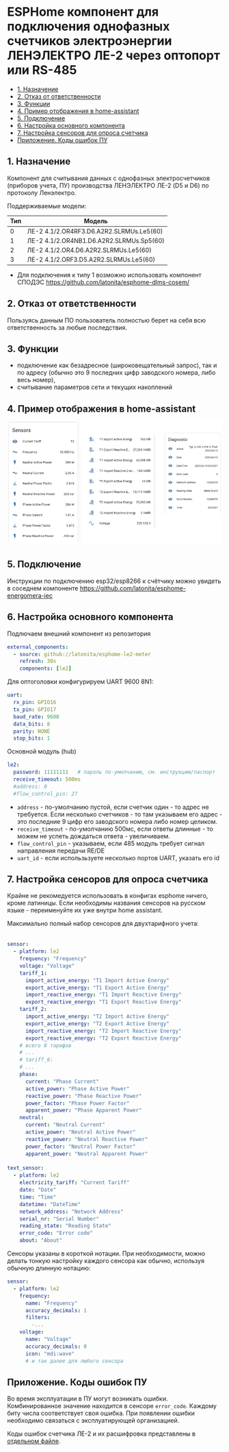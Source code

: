 # ESPHome компонент для подключения однофазных счетчиков электроэнергии ЛЕНЭЛЕКТРО ЛЕ-2 через оптопорт или RS-485

* [1. Назначение](#1-назначение)
* [2. Отказ от ответственности](#2-отказ-от-ответственности)
* [3. Функции](#3-функции)
* [4. Пример отображения в home-assistant](#4-пример-отображения-в-home-assistant)
* [5. Подключение](#5-подключение)
* [6. Настройка основного компонента](#6-настройка-основного-компонента)
* [7. Настройка сенсоров для опроса счетчика](#7-настройка-сенсоров-для-опроса-счетчика)
* [Приложение. Коды ошибок ПУ](#приложение-коды-ошибок-пу)

## 1. Назначение
Компонент для считывания данных с однофазных электросчетчиков (приборов учета, ПУ) производства ЛЕНЭЛЕКТРО ЛЕ-2 (D5 и D6) по протоколу Ленэлектро.

Поддерживаемые модели:

| Тип | Модель |
|---|--------|
| 0 | ЛЕ-2 4.1/2.ОR4RF3.D6.A2R2.SLRMUs.Le5(60) |
| 1 | ЛЕ-2 4.1/2.ОR4NB1.D6.A2R2.SLRMUs.Sp5(60) |
| 2 | ЛЕ-2 4.1/2.ОR4.D6.A2R2.SLRMUs.Le5(60) |
| 3 | ЛЕ-2 4.1/2.ORF3.D5.A2R2.SLRMUs.Le5(60) |

* Для подключения к типу 1 возможно использовать компонент СПОДЭС https://github.com/latonita/esphome-dlms-cosem/ 

## 2. Отказ от ответственности
Пользуясь данным ПО пользователь полностью берет на себя всю ответственность за любые последствия.
 
## 3. Функции
- подключение как безадресное (широковещательный запрос), так и по адресу (обычно это 9 последних цифр заводского номера, либо весь номер),
- считывание параметров сети и текущих накоплений

## 4. Пример отображения в home-assistant
![Пример отображения в home-asistant](/images/le2.png) 

## 5. Подключение
Инструкции по подключению esp32/esp8266 к счётчику можно увидеть в соседнем компоненте https://github.com/latonita/esphome-energomera-iec

## 6. Настройка основного компонента
Подлючаем внешний компонент из репозитория
```yaml
external_components:
  - source: github://latonita/esphome-le2-meter
    refresh: 30s
    components: [le2]
```
Для оптоголовки конфигурируем UART 9600 8N1:
```yaml
uart:
  rx_pin: GPIO16
  tx_pin: GPIO17
  baud_rate: 9600
  data_bits: 8
  parity: NONE
  stop_bits: 1
```

Основной модуль (hub)
```yaml
le2:
  password: 11111111   # пароль по-умолчанию, см. инструкцию/паспорт
  receive_timeout: 500ms
  #address: 0
  #flow_control_pin: 27 
```
- `address` - по-умолчанию пустой, если счетчик один - то адрес не требуется. Если несколько счетчиков - то там указываем его адрес - это последние 9 цифр его заводского номера либо номер целиком.
- `receive_timeout` - по-умолчанию 500мс, если ответы длинные - то можем не успеть дождаться ответа - увеличиваем.
- `flow_control_pin` - указываем, если 485 модуль требует сигнал направления передачи RE/DE 
- `uart_id` - если использьзуете несколько портов UART, указать его id

## 7. Настройка сенсоров для опроса счетчика
Крайне не рекомедуется использовать в конфигах esphome ничего, кроме латиницы. Если необходимы названия сенсоров на русском языке - переименуйте их уже внутри home assistant.

Максимально полный набор сенсоров для двухтарифного учета:

```yaml

sensor:
  - platform: le2
    frequency: "Frequency"
    voltage: "Voltage"
    tariff_1:
      import_active_energy: "T1 Import Active Energy"
      export_active_energy: "T1 Export Active Energy"
      import_reactive_energy: "T1 Import Reactive Energy"
      export_reactive_energy: "T1 Export Reactive Energy"
    tariff_2:
      import_active_energy: "T2 Import Active Energy"
      export_active_energy: "T2 Export Active Energy"
      import_reactive_energy: "T2 Import Reactive Energy"
      export_reactive_energy: "T2 Export Reactive Energy"
    # всего 8 тарифов
    # ... 
    # tariff_8:
    # ...
    phase:
      current: "Phase Current"
      active_power: "Phase Active Power"
      reactive_power: "Phase Reactive Power"
      power_factor: "Phase Power Factor"
      apparent_power: "Phase Apparent Power"
    neutral:
      current: "Neutral Current"
      active_power: "Neutral Active Power"
      reactive_power: "Neutral Reactive Power"
      power_factor: "Neutral Power Factor"
      apparent_power: "Neutral Apparent Power"

text_sensor:
  - platform: le2
    electricity_tariff: "Current Tariff"
    date: "Date"
    time: "Time"
    datetime: "DateTime"
    network_address: "Network Address"
    serial_nr: "Serial Number"
    reading_state: "Reading State"
    error_code: "Error code"
    about: "About"
```
Сенсоры указаны в короткой нотации. При необходимости, можно делать тонкую настройку каждого сенсора как обычно, используя обычную длинную нотацию:
```yaml
sensor:
  - platform: le2
    frequency: 
      name: "Frequency"
      accuracy_decimals: 1
      filters:
        -...
    voltage: 
      name: "Voltage"
      accuracy_decimals: 0
      icon: "mdi:wave"
      # и так далее для любого сенсора 
```

## Приложение. Коды ошибок ПУ
Во время эксплуатации в ПУ могут возникать ошибки. Комбинированное значение находится в сенсоре `error_code`.
Каждому биту числа соответствует своя ошибка. При появлении ошибки необходимо связаться с эксплуатирующей организацией.

Коды ошибок счетчика ЛЕ-2 и их расшифровка представлены в [отдельном файле](errors.md).


